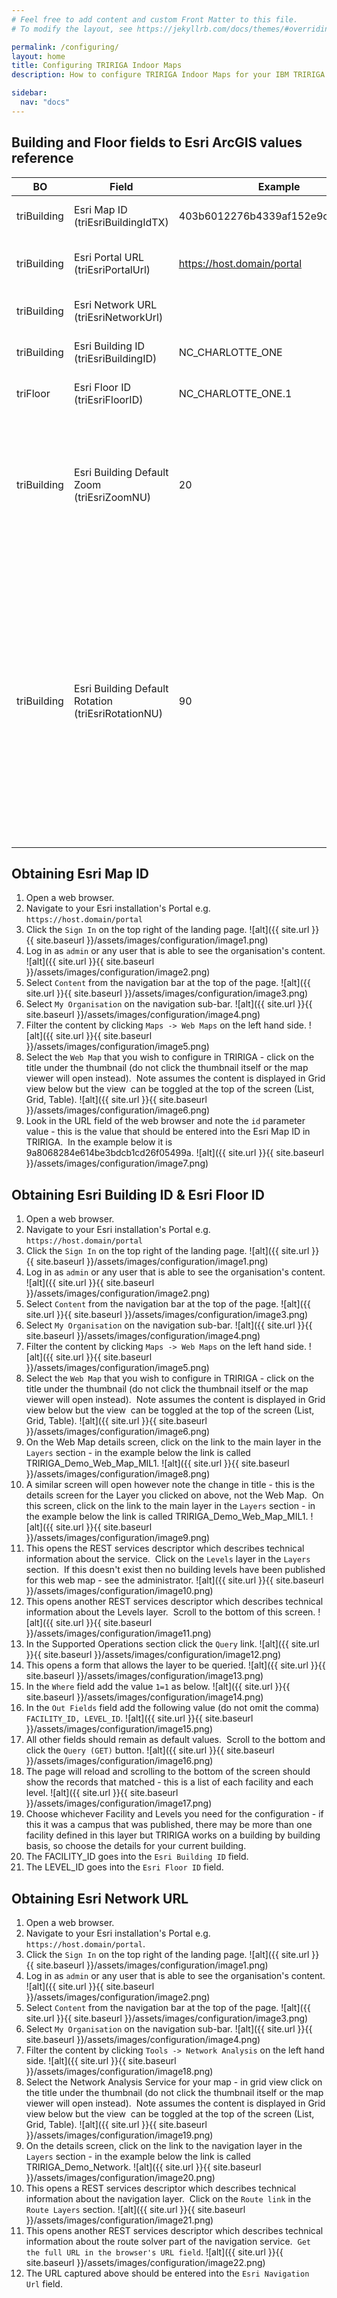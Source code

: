 ```yaml
---
# Feel free to add content and custom Front Matter to this file.
# To modify the layout, see https://jekyllrb.com/docs/themes/#overriding-theme-defaults

permalink: /configuring/
layout: home
title: Configuring TRIRIGA Indoor Maps
description: How to configure TRIRIGA Indoor Maps for your IBM TRIRIGA solution.

sidebar:
  nav: "docs"
---
```

## Building and Floor fields to Esri ArcGIS values reference

BO | Field | Example | Comment 
------- | --------- | -------- | -------
triBuilding | Esri Map ID (triEsriBuildingIdTX) | 403b6012276b4339af152e9c3319a4b1  | See instructions below.
triBuilding | Esri Portal URL (triEsriPortalUrl) | https://host.domain/portal | URL determined during Esri installation.
triBuilding | Esri Network URL (triEsriNetworkUrl) |  | See instructions below. 
triBuilding | Esri Building ID (triEsriBuildingID) | NC_CHARLOTTE_ONE  | See instructions below.
triFloor | Esri Floor ID (triEsriFloorID) | NC_CHARLOTTE_ONE.1  | See instructions below.
triBuilding | Esri Building Default Zoom (triEsriZoomNU) | 20 | Depends on the footprint of the building - 20 is probably ok for most buildings however needs to be experimented with.
triBuilding | Esri Building Default Rotation (triEsriRotationNU) | 90 |Depends on the shape of the building and the most common screen format people will view it in.  If the building is wider East to West it probably makes sense to rotate it 90 degrees.  Experiment with it to find the best value for the most common medium.



## Obtaining Esri Map ID

1. Open a web browser.
1. Navigate to your Esri installation's Portal e.g. `https://host.domain/portal`
1. Click the `Sign In` on the top right of the landing page.
![alt]({{ site.url }}{{ site.baseurl }}/assets/images/configuration/image1.png)
1. Log in as `admin` or any user that is able to see the organisation's content.
![alt]({{ site.url }}{{ site.baseurl }}/assets/images/configuration/image2.png)
1. Select `Content` from the navigation bar at the top of the page.
![alt]({{ site.url }}{{ site.baseurl }}/assets/images/configuration/image3.png)
1. Select `My Organisation` on the navigation sub-bar.
![alt]({{ site.url }}{{ site.baseurl }}/assets/images/configuration/image4.png)
1. Filter the content by clicking `Maps -> Web Maps` on the left hand side.
![alt]({{ site.url }}{{ site.baseurl }}/assets/images/configuration/image5.png)
1. Select the `Web Map` that you wish to configure in TRIRIGA - click on the title under the thumbnail (do not click the thumbnail itself or the map viewer will open instead).  Note assumes the content is displayed in Grid view below but the view  can be toggled at the top of the screen (List, Grid, Table).
![alt]({{ site.url }}{{ site.baseurl }}/assets/images/configuration/image6.png)
1. Look in the URL field of the web browser and note the `id` parameter value - this is the value that should be entered into the Esri Map ID in TRIRIGA.  In the example below it is 9a8068284e614be3bdcb1cd26f05499a.
![alt]({{ site.url }}{{ site.baseurl }}/assets/images/configuration/image7.png)

## Obtaining Esri Building ID & Esri Floor ID

1. Open a web browser.
1. Navigate to your Esri installation's Portal e.g. `https://host.domain/portal`
1. Click the `Sign In` on the top right of the landing page.
![alt]({{ site.url }}{{ site.baseurl }}/assets/images/configuration/image1.png)
1. Log in as `admin` or any user that is able to see the organisation's content.
![alt]({{ site.url }}{{ site.baseurl }}/assets/images/configuration/image2.png)
1. Select `Content` from the navigation bar at the top of the page.
![alt]({{ site.url }}{{ site.baseurl }}/assets/images/configuration/image3.png)
1. Select `My Organisation` on the navigation sub-bar.
![alt]({{ site.url }}{{ site.baseurl }}/assets/images/configuration/image4.png)
1. Filter the content by clicking `Maps -> Web Maps` on the left hand side.
![alt]({{ site.url }}{{ site.baseurl }}/assets/images/configuration/image5.png)
1. Select the `Web Map` that you wish to configure in TRIRIGA - click on the title under the thumbnail (do not click the thumbnail itself or the map viewer will open instead).  Note assumes the content is displayed in Grid view below but the view  can be toggled at the top of the screen (List, Grid, Table).
![alt]({{ site.url }}{{ site.baseurl }}/assets/images/configuration/image6.png)
1. On the Web Map details screen, click on the link to the main layer in the `Layers` section - in the example below the link is called TRIRIGA_Demo_Web_Map_MIL1.
![alt]({{ site.url }}{{ site.baseurl }}/assets/images/configuration/image8.png)
1. A similar screen will open however note the change in title - this is the details screen for the Layer you clicked on above, not the Web Map.  On this screen, click on the link to the main layer in the `Layers` section - in the example below the link is called TRIRIGA_Demo_Web_Map_MIL1.
![alt]({{ site.url }}{{ site.baseurl }}/assets/images/configuration/image9.png)
1. This opens the REST services descriptor which describes technical information about the service.  Click on the `Levels` layer in the `Layers` section.  If this doesn't exist then no building levels have been published for this web map - see the administrator.
![alt]({{ site.url }}{{ site.baseurl }}/assets/images/configuration/image10.png)
1. This opens another REST services descriptor which describes technical information about the Levels layer.  Scroll to the bottom of this screen.
![alt]({{ site.url }}{{ site.baseurl }}/assets/images/configuration/image11.png)
1. In the Supported Operations section click the `Query` link.
![alt]({{ site.url }}{{ site.baseurl }}/assets/images/configuration/image12.png)
1. This opens a form that allows the layer to be queried.
![alt]({{ site.url }}{{ site.baseurl }}/assets/images/configuration/image13.png)
1. In the `Where` field add the value `1=1` as below.
![alt]({{ site.url }}{{ site.baseurl }}/assets/images/configuration/image14.png)
1. In the `Out Fields` field add the following value (do not omit the comma) `FACILITY_ID, LEVEL_ID`.
![alt]({{ site.url }}{{ site.baseurl }}/assets/images/configuration/image15.png)
1. All other fields should remain as default values.  Scroll to the bottom and click the `Query (GET)` button.
![alt]({{ site.url }}{{ site.baseurl }}/assets/images/configuration/image16.png)
1. The page will reload and scrolling to the bottom of the screen should show the records that matched - this is a list of each facility and each level.
![alt]({{ site.url }}{{ site.baseurl }}/assets/images/configuration/image17.png)
1. Choose whichever Facility and Levels you need for the configuration - if this it was a campus that was published, there may be more than one facility defined in this layer but TRIRIGA works on a building by building basis, so choose the details for your current building.  
1. The FACILITY_ID goes into the `Esri Building ID` field.
1. The LEVEL_ID goes into the `Esri Floor ID` field.

## Obtaining Esri Network URL

1. Open a web browser.
1. Navigate to your Esri installation's Portal e.g. `https://host.domain/portal`.
1. Click the `Sign In` on the top right of the landing page.
![alt]({{ site.url }}{{ site.baseurl }}/assets/images/configuration/image1.png)
1. Log in as `admin` or any user that is able to see the organisation's content.
![alt]({{ site.url }}{{ site.baseurl }}/assets/images/configuration/image2.png)
1. Select `Content` from the navigation bar at the top of the page.
![alt]({{ site.url }}{{ site.baseurl }}/assets/images/configuration/image3.png)
1. Select `My Organisation` on the navigation sub-bar.
![alt]({{ site.url }}{{ site.baseurl }}/assets/images/configuration/image4.png)
1. Filter the content by clicking `Tools -> Network Analysis` on the left hand side.
![alt]({{ site.url }}{{ site.baseurl }}/assets/images/configuration/image18.png)
1. Select the Network Analysis Service for your map - in grid view click on the title under the thumbnail (do not click the thumbnail itself or the map viewer will open instead).  Note assumes the content is displayed in Grid view below but the view  can be toggled at the top of the screen (List, Grid, Table).
![alt]({{ site.url }}{{ site.baseurl }}/assets/images/configuration/image19.png)
1. On the details screen, click on the link to the navigation layer in the `Layers` section - in the example below the link is called TRIRIGA_Demo_Network.
![alt]({{ site.url }}{{ site.baseurl }}/assets/images/configuration/image20.png)
1. This opens a REST services descriptor which describes technical information about the navigation layer.  Click on the `Route link` in the `Route Layers` section.
![alt]({{ site.url }}{{ site.baseurl }}/assets/images/configuration/image21.png)
1. This opens another REST services descriptor which describes technical information about the route solver part of the navigation service.  `Get the full URL in the browser's URL field`.
![alt]({{ site.url }}{{ site.baseurl }}/assets/images/configuration/image22.png)
1. The URL captured above should be entered into the `Esri Navigation Url` field.